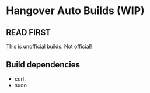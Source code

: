 # Hangover Auto Builds (WIP)

## READ FIRST

This is unofficial builds. Not official!

## Build dependencies

- curl
- sudo
